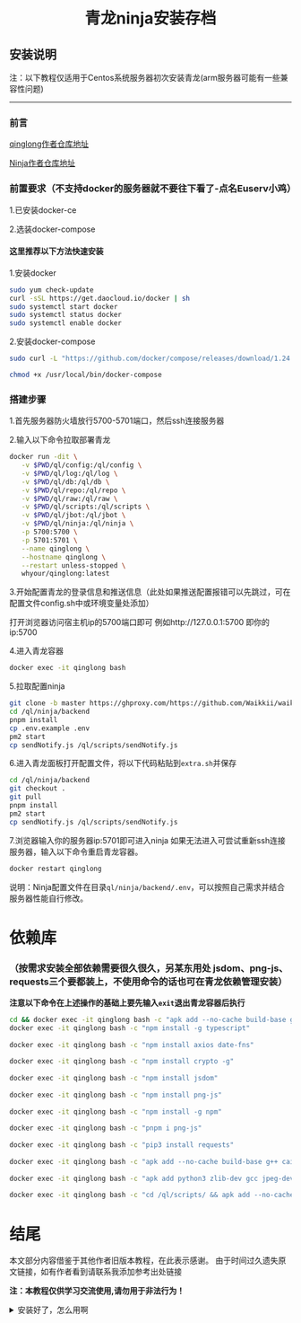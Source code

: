 <h1 align="center">青龙ninja安装存档</h1>


## 安装说明
注：以下教程仅适用于Centos系统服务器初次安装青龙(arm服务器可能有一些兼容性问题)
___
### 前言

[qinglong作者仓库地址](https://github.com/whyour/qinglong.git)

[Ninja作者仓库地址](https://github.com/Waikkii/Waikiki_ninja/tree/master)
### 前置要求（不支持docker的服务器就不要往下看了-点名Euserv小鸡）

1.已安装docker-ce

2.选装docker-compose

#### 这里推荐以下方法快速安装
1.安装docker
```bash
sudo yum check-update
curl -sSL https://get.daocloud.io/docker | sh
sudo systemctl start docker
sudo systemctl status docker
sudo systemctl enable docker
```
2.安装docker-compose
```bash
sudo curl -L "https://github.com/docker/compose/releases/download/1.24.1/docker-compose-$(uname -s)-$(uname -m)" -o /usr/local/bin/docker-compose

chmod +x /usr/local/bin/docker-compose
```

### 搭建步骤

1.首先服务器防火墙放行5700-5701端口，然后ssh连接服务器

2.输入以下命令拉取部署青龙
```bash
docker run -dit \
   -v $PWD/ql/config:/ql/config \
   -v $PWD/ql/log:/ql/log \
   -v $PWD/ql/db:/ql/db \
   -v $PWD/ql/repo:/ql/repo \
   -v $PWD/ql/raw:/ql/raw \
   -v $PWD/ql/scripts:/ql/scripts \
   -v $PWD/ql/jbot:/ql/jbot \
   -v $PWD/ql/ninja:/ql/ninja \
   -p 5700:5700 \
   -p 5701:5701 \
   --name qinglong \
   --hostname qinglong \
   --restart unless-stopped \
   whyour/qinglong:latest
```   
3.开始配置青龙的登录信息和推送信息（此处如果推送配置报错可以先跳过，可在配置文件config.sh中或环境变量处添加）

打开浏览器访问宿主机ip的5700端口即可
例如http://127.0.0.1:5700
即你的ip:5700


4.进入青龙容器

```bash
docker exec -it qinglong bash
```

5.拉取配置ninja
```bash
git clone -b master https://ghproxy.com/https://github.com/Waikkii/waikiki_ninja.git /ql/ninja
cd /ql/ninja/backend
pnpm install
cp .env.example .env
pm2 start
cp sendNotify.js /ql/scripts/sendNotify.js
```
6.进入青龙面板打开配置文件，将以下代码粘贴到`extra.sh`并保存
```bash
cd /ql/ninja/backend
git checkout .
git pull
pnpm install
pm2 start
cp sendNotify.js /ql/scripts/sendNotify.js
```
7.浏览器输入你的服务器ip:5701即可进入ninja
如果无法进入可尝试重新ssh连接服务器，输入以下命令重启青龙容器。

```bash
docker restart qinglong
```

说明：Ninja配置文件在目录`ql/ninja/backend/.env`，可以按照自己需求并结合服务器性能自行修改。


# 依赖库
### （按需求安装全部依赖需要很久很久，另某东用处 jsdom、png-js、requests三个要都装上，不使用命令的话也可在青龙依赖管理安装）

**注意以下命令在上述操作的基础上要先输入`exit`退出青龙容器后执行**
```bash
cd && docker exec -it qinglong bash -c "apk add --no-cache build-base g++ cairo-dev pango-dev giflib-dev && cd scripts && npm install canvas --build-from-source"
docker exec -it qinglong bash -c "npm install -g typescript"
 
docker exec -it qinglong bash -c "npm install axios date-fns"
 
docker exec -it qinglong bash -c "npm install crypto -g"
 
docker exec -it qinglong bash -c "npm install jsdom"
 
docker exec -it qinglong bash -c "npm install png-js"
 
docker exec -it qinglong bash -c "npm install -g npm"
 
docker exec -it qinglong bash -c "pnpm i png-js"
 
docker exec -it qinglong bash -c "pip3 install requests"
 
docker exec -it qinglong bash -c "apk add --no-cache build-base g++ cairo-dev pango-dev giflib-dev && cd scripts && npm install canvas --build-from-source"
 
docker exec -it qinglong bash -c "apk add python3 zlib-dev gcc jpeg-dev python3-dev musl-dev freetype-dev"
 
docker exec -it qinglong bash -c "cd /ql/scripts/ && apk add --no-cache build-base g++ cairo-dev pango-dev giflib-dev && npm i && npm i -S ts-node typescript @types/node date-fns axios png-js canvas --build-from-source"
```
# 结尾

本文部分内容借鉴于其他作者旧版本教程，在此表示感谢。
由于时间过久遗失原文链接，如有作者看到请联系我添加参考出处链接

**注：本教程仅供学习交流使用,请勿用于非法行为！**

<details>
<summary>安装好了，怎么用啊</summary>
   
[青龙面板食用方法（入坑指北）](https://github.com/gold-huiyun/mydiysset/blob/main/qlhelp/%E9%9D%92%E9%BE%99%E9%9D%A2%E6%9D%BF%E9%A3%9F%E7%94%A8%E6%96%B9%E6%B3%95%EF%BC%88%E5%85%A5%E5%9D%91%E6%8C%87%E5%8C%97%EF%BC%89.md)
   

